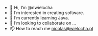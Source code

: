 - 👋 Hi, I’m @nwielocha
- 👀 I’m interested in creating software.
- 🌱 I’m currently learning Java.
- 💞️ I’m looking to collaborate on ...
- 📫 How to reach me nicolas@wielocha.pl

<!---
nwielocha/nwielocha is a ✨ special ✨ repository because its `README.md` (this file) appears on your GitHub profile.
You can click the Preview link to take a look at your changes.
--->
